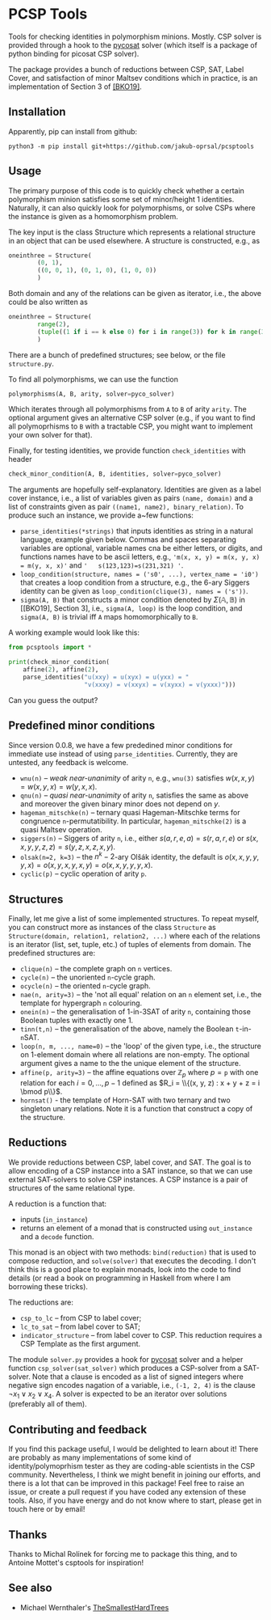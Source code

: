 # PCSP Tools

Tools for checking identities in polymorphism minions. Mostly. CSP solver is
provided through a hook to the [pycosat] solver (which itself is a package of
python binding for picosat CSP solver).

The package provides a bunch of reductions between CSP, SAT, Label Cover, and
satisfaction of minor Maltsev conditions which in practice, is an
implementation of Section 3 of [\[BKO19\]].


## Installation

Apparently, pip can install from github:
```
python3 -m pip install git+https://github.com/jakub-oprsal/pcsptools
```


## Usage

The primary purpose of this code is to quickly check whether a certain
polymorphism minion satisfies some set of minor/height 1 identities. Naturally,
it can also quickly look for polymorphisms, or solve CSPs where the instance is
given as a homomorphism problem.

The key input is the class Structure which represents a relational structure in
an object that can be used elsewhere. A structure is constructed, e.g., as
```python
oneinthree = Structure(
        (0, 1),
        ((0, 0, 1), (0, 1, 0), (1, 0, 0))
        )
```
Both domain and any of the relations can be given as iterator, i.e., the above
could be also written as
```python
oneinthree = Structure(
        range(2),
        (tuple((1 if i == k else 0) for i in range(3)) for k in range(3))
        )
```
There are a bunch of predefined structures; see below, or the file
`structure.py`.

To find all polymorphisms, we can use the function
```python
polymorphisms(A, B, arity, solver=pyco_solver)
```
Which iterates through all polymorphisms from `A` to `B` of arity `arity`. The
optional argument gives an alternative CSP solver (e.g., if you want to find all
polymoprhisms to `B` with a tractable CSP, you might want to implement your own
solver for that).

Finally, for testing identities, we provide function `check_identities` with
header
```python
check_minor_condition(A, B, identities, solver=pyco_solver)
```
The arguments are hopefully self-explanatory. Identities are given as a label
cover instance, i.e., a list of variables given as pairs `(name, domain)` and a
list of constraints given as pair `((name1, name2), binary_relation)`.  To
produce such an instance, we provide a~few functions:
- `parse_identities(*strings)` that inputs identities as string in a natural
  language, example given below. Commas and spaces separating variables are
  optional, variable names cna be either letters, or digits, and functions names
  have to be ascii letters, e.g., `'m(x, x, y) = m(x, y, x) = m(y, x, x)'` and
  `'   s(123,123)=s(231,321) '`.
- `loop_condition(structure, names = ('s0', ...), vertex_name = 'i0')` that
  creates a loop condition from a structure, e.g., the 6-ary Siggers identity
  can be given as `loop_condition(clique(3), names = ('s'))`.
- `sigma(A, B)` that constructs a minor condition denoted by
  $\Sigma(\mathbb A, \mathbb B)$ in \[[BKO19], Section 3\], i.e., `sigma(A,
  loop)` is the loop condition, and `sigma(A, B)` is trivial iff `A` maps
  homomorphically to `B`.

A working example would look like this:

```python
from pcsptools import *

print(check_minor_condition(
    affine(2), affine(2),
    parse_identities("u(xxy) = u(xyx) = u(yxx) = "
                     "v(xxxy) = v(xxyx) = v(xyxx) = v(yxxx)")))
```
Can you guess the output?


## Predefined minor conditions

Since version 0.0.8, we have a few prededined minor conditions for immediate use instead of using `parse_identities`. Currently, they are untested, any feedback is welcome.

- `wnu(n)` – *weak near-unanimity* of arity `n`, e.g., `wnu(3)` satisfies
  $w(x, x, y) = w(x, y, x) = w(y, x, x)$.
- `qnu(n)` – *quasi near-unanimity* of arity `n`, satisfies the same as above
  and moreover the given binary minor does not depend on $y$.
- `hageman_mitschke(n)` – ternary quasi Hageman-Mitschke terms for congruence
  `n`-permutatibility. In particular, `hageman_mitschke(2)` is a quasi Maltsev
  operation.
- `siggers(n)` – Siggers of arity `n`, i.e., either
  $s(a, r, e, a) = s(r, a, r, e)$ or
  $s(x, x, y, y, z, z) = s(y, z, x, z, x, y)$.
- `olsak(n=2, k=3)` – the $n^k-2$-ary Olšák identity, the default is
   $o(x, x, y, y, y, x) = o(x, y, x, y, x, y) = o(x, x, y, y, y, x)$.
- `cyclic(p)` – cyclic operation of arity `p`.


## Structures

Finally, let me give a list of some implemented structures. To repeat myself,
you can construct more as instances of the class `Structure` as
`Structure(domain, relation1, relation2, ...)` where each of the relations is an
iterator (list, set, tuple, etc.) of tuples of elements from domain. The
predefined structures are:

- `clique(n)` – the complete graph on `n` vertices.
- `cycle(n)` – the unoriented `n`-cycle graph.
- `ocycle(n)` – the oriented `n`-cycle graph.
- `nae(n, arity=3)` – the 'not all equal' relation on an `n` element set, i.e.,
  the template for hypergraph `n` colouring.
- `onein(n)` – the generalisation of 1-in-3SAT of arity `n`, containing those
  Boolean tuples with exactly one 1.
- `tinn(t,n)` – the generalisation of the above, namely the Boolean `t`-in-`n`SAT.
- `loop(n, m, ..., name=0)` – the 'loop' of the given type, i.e., the structure
  on 1-element domain where all relations are non-empty. The optional argument
  gives a name to the the unique element of the structure.
- `affine(p, arity=3)` – the affine equations over $\mathbb Z_p$ where
  $p ={}$`p` with one relation for each $i = 0, \dots, p − 1$ defined as
  $R_i = \\{(x, y, z) : x + y + z = i \bmod p\\}$.
- `hornsat()` - the template of Horn-SAT with two ternary and two singleton
  unary relations. Note it is a function that construct a copy of the structure.


## Reductions

We provide reductions between CSP, label cover, and SAT. The goal is to allow
encoding of a CSP instance into a SAT instance, so that we can use  external
SAT-solvers to solve CSP instances.  A CSP instance is a pair of structures of
the same relational type.

A reduction is a function that:
 - inputs (`in_instance`)
 - returns an element of a monad that is constructed using `out_instance` and a
   `decode` function.

This monad is an object with two methods: `bind(reduction)` that is used to
compose reduction, and `solve(solver)` that executes the decoding. I don't think
this is a good place to explain monads, look into the code to find details (or
read a book on programming in Haskell from where I am borrowing these tricks).

The reductions are:

- `csp_to_lc` – from CSP to label cover;
- `lc_to_sat` – from label cover to SAT;
- `indicator_structure` – from label cover to CSP. This reduction requires a CSP
  Template as the first argument.

The module `solver.py` provides a hook for [pycosat] solver and a helper
function `csp_solver(sat_solver)` which produces a CSP-solver from a SAT-solver.
Note that a clause is encoded as a list of signed integers where negative sign
encodes nagation of a variable, i.e., `(-1, 2, 4)` is the clause
$\neg x_1 \vee x_2 \vee x_4$. A solver is expected to be an iterator over
solutions (preferably all of them).


## Contributing and feedback

If you find this package useful, I would be delighted to learn about it! There
are probably as many implementations of some kind of identity/polymoprhism
tester as they are coding-able scientists in the CSP community. Nevertheless, I
think we might benefit in joining our efforts, and there is a lot that can be
improved in this package! Feel free to raise an issue, or create a pull request
if you have coded any extension of these tools. Also, if you have energy and do
not know where to start, please get in touch here or by email! 


## Thanks

Thanks to Michal Rolínek for forcing me to package this thing, and to Antoine
Mottet's csptools for inspiration!

## See also

- Michael Wernthaler's [TheSmallestHardTrees]


[\[BKO19\]]: https://doi.org/10.1109/FOCS.2019.00076
[pycosat]: https://github.com/conda/pycosat
[TheSmallestHardTrees]: https://github.com/WhatDothLife/TheSmallestHardTrees
